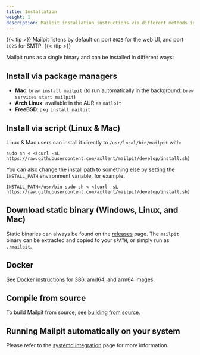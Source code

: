 ```yaml
---
title: Installation
weight: 1
description: Mailpit installation instructions via different methods including Brew and Docker
---
```


{{< tip >}}
Mailpit listens by default on port `8025` for the web UI, and port `1025` for SMTP.
{{< /tip >}}

Mailpit runs as a single binary and can be installed in different ways:

## Install via package managers

-   **Mac**: `brew install mailpit` (to run automatically in the background: `brew services start mailpit`)
-   **Arch Linux**: available in the AUR as `mailpit`
-   **FreeBSD**: `pkg install mailpit`

## Install via script (Linux & Mac)

Linux & Mac users can install it directly to `/usr/local/bin/mailpit` with:

```shell
sudo sh < <(curl -sL https://raw.githubusercontent.com/axllent/mailpit/develop/install.sh)
```

You can also change the install path to something else by setting the `INSTALL_PATH` environment variable, for example:

```shell
INSTALL_PATH=/usr/bin sudo sh < <(curl -sL https://raw.githubusercontent.com/axllent/mailpit/develop/install.sh)
```

## Download static binary (Windows, Linux, and Mac)

Static binaries can always be found on the [releases](https://github.com/axllent/mailpit/releases/latest) page. The `mailpit` binary can be extracted and copied to your `$PATH`, or simply run as `./mailpit`.

## Docker

See [Docker instructions](./docker/) for 386, amd64, and arm64 images.

## Compile from source

To build Mailpit from source, see [building from source](./source/).

## Running Mailpit automatically on your system

Please refer to the [systemd integration](./systemd/) page for more information.
